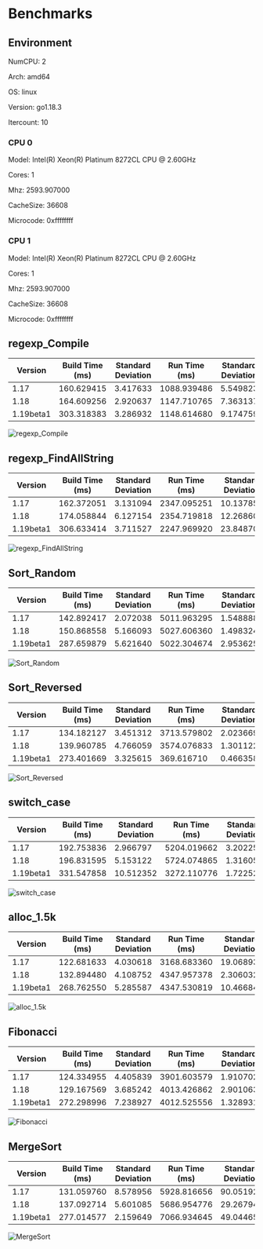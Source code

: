 # Benchmarks

## Environment

NumCPU: 2

Arch: amd64

OS: linux

Version: go1.18.3

Itercount: 10

### CPU 0

Model: Intel(R) Xeon(R) Platinum 8272CL CPU @ 2.60GHz

Cores: 1

Mhz: 2593.907000

CacheSize: 36608

Microcode: 0xffffffff

### CPU 1

Model: Intel(R) Xeon(R) Platinum 8272CL CPU @ 2.60GHz

Cores: 1

Mhz: 2593.907000

CacheSize: 36608

Microcode: 0xffffffff

## regexp_Compile

| Version | Build Time (ms) | Standard Deviation | Run Time (ms) | Standard Deviation |
| ------ | ------ | ------ | ------ | ------ |
| 1.17 | 160.629415 | 3.417633 | 1088.939486 | 5.549823 |
| 1.18 | 164.609256 | 2.920637 | 1147.710765 | 7.363137 |
| 1.19beta1 | 303.318383 | 3.286932 | 1148.614680 | 9.174759 |

![regexp_Compile](./b52c0e0ed5be138613a41e4ac82fa786572d3635aa9d38700ddd7703cdee0d33.png)

## regexp_FindAllString

| Version | Build Time (ms) | Standard Deviation | Run Time (ms) | Standard Deviation |
| ------ | ------ | ------ | ------ | ------ |
| 1.17 | 162.372051 | 3.131094 | 2347.095251 | 10.137859 |
| 1.18 | 174.058844 | 6.127154 | 2354.719818 | 12.268600 |
| 1.19beta1 | 306.633414 | 3.711527 | 2247.969920 | 23.848700 |

![regexp_FindAllString](./efbe67306d3132a2dcfa4c74e1ad1b2c51fd7423e2e5a5e3e4878c640f2a526d.png)

## Sort_Random

| Version | Build Time (ms) | Standard Deviation | Run Time (ms) | Standard Deviation |
| ------ | ------ | ------ | ------ | ------ |
| 1.17 | 142.892417 | 2.072038 | 5011.963295 | 1.548888 |
| 1.18 | 150.868558 | 5.166093 | 5027.606360 | 1.498324 |
| 1.19beta1 | 287.659879 | 5.621640 | 5022.304674 | 2.953625 |

![Sort_Random](./7a0a58c9e3b5825d5c91544e7e01469f5aeb4b3af178a861bf75b9731df604c0.png)

## Sort_Reversed

| Version | Build Time (ms) | Standard Deviation | Run Time (ms) | Standard Deviation |
| ------ | ------ | ------ | ------ | ------ |
| 1.17 | 134.182127 | 3.451312 | 3713.579802 | 2.023669 |
| 1.18 | 139.960785 | 4.766059 | 3574.076833 | 1.301122 |
| 1.19beta1 | 273.401669 | 3.325615 | 369.616710 | 0.466358 |

![Sort_Reversed](./4f239a2e282214a7bf7c377fcf6bb4540d0934ce7ce00fadb75e8eeeb38d843d.png)

## switch_case

| Version | Build Time (ms) | Standard Deviation | Run Time (ms) | Standard Deviation |
| ------ | ------ | ------ | ------ | ------ |
| 1.17 | 192.753836 | 2.966797 | 5204.019662 | 3.202257 |
| 1.18 | 196.831595 | 5.153122 | 5724.074865 | 1.316052 |
| 1.19beta1 | 331.547858 | 10.512352 | 3272.110776 | 1.722527 |

![switch_case](./725e73000e499ff7420aa0f5b1c7dfb379e3381a122e47e5d482cb597e03166a.png)

## alloc_1.5k

| Version | Build Time (ms) | Standard Deviation | Run Time (ms) | Standard Deviation |
| ------ | ------ | ------ | ------ | ------ |
| 1.17 | 122.681633 | 4.030618 | 3168.683360 | 19.068930 |
| 1.18 | 132.894480 | 4.108752 | 4347.957378 | 2.306032 |
| 1.19beta1 | 268.762550 | 5.285587 | 4347.530819 | 10.466845 |

![alloc_1.5k](./78691b2f49e91d20e4fc03ba30be4e2828c5acd9ddd58fbf8d3e5b21bed97b8d.png)

## Fibonacci

| Version | Build Time (ms) | Standard Deviation | Run Time (ms) | Standard Deviation |
| ------ | ------ | ------ | ------ | ------ |
| 1.17 | 124.334955 | 4.405839 | 3901.603579 | 1.910702 |
| 1.18 | 129.167569 | 3.685242 | 4013.426862 | 2.901063 |
| 1.19beta1 | 272.298996 | 7.238927 | 4012.525556 | 1.328931 |

![Fibonacci](./016be0f0bc3aacaadb309d0adc2b1024980e3775065236c79ab0d186380b4f83.png)

## MergeSort

| Version | Build Time (ms) | Standard Deviation | Run Time (ms) | Standard Deviation |
| ------ | ------ | ------ | ------ | ------ |
| 1.17 | 131.059760 | 8.578956 | 5928.816656 | 90.051923 |
| 1.18 | 137.092714 | 5.601085 | 5686.954776 | 29.267949 |
| 1.19beta1 | 277.014577 | 2.159649 | 7066.934645 | 49.044659 |

![MergeSort](./619024e898d5dcaadcf23d3b2f3a22d86c871a7b76284aafd1eb289200c2e49a.png)

